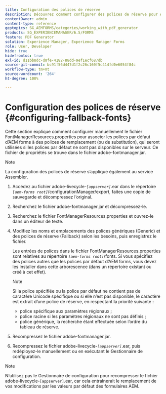 ```yaml
---
title: Configuration des polices de réserve
description: Découvrez comment configurer des polices de réserve pour AEM Forms. Vous pouvez utiliser le fichier FontManagerResources.properties pour mapper manuellement les polices par défaut aux polices de réserve.
contentOwner: admin
content-type: reference
geptopics: SG_AEMFORMS/categories/working_with_pdf_generator
products: SG_EXPERIENCEMANAGER/6.5/FORMS
feature: PDF Generator
solution: Experience Manager, Experience Manager Forms
role: User, Developer
hide: true
hidefromtoc: true
exl-id: d11bb8dc-d0fe-4182-88dd-9ef1ecf687db
source-git-commit: bc91f56d447d1f2c26c160f5c414fd0e6054f84c
workflow-type: tm+mt
source-wordcount: '264'
ht-degree: 100%

---
```


# Configuration des polices de réserve {#configuring-fallback-fonts}

Cette section explique comment configurer manuellement le fichier FontManagerResources.properties pour associer les polices par défaut d’AEM forms à des polices de remplacement (ou de substitution), qui seront utilisées si les polices par défaut ne sont pas disponibles sur le serveur. Ce fichier de propriétés se trouve dans le fichier adobe-fontmanager.jar.

>[!NOTE]
>
>La configuration des polices de réserve s’applique également au service Assembler.

1. Accédez au fichier adobe-livecycle-*`[appserver]`*.ear dans le répertoire *`[aem-forms root]`*/configurationManager/export, faites une copie de sauvegarde et décompressez l’original.
1. Recherchez le fichier adobe-fontmanager.jar et décompressez-le.
1. Recherchez le fichier FontManagerResources.properties et ouvrez-le dans un éditeur de texte.
1. Modifiez les noms et emplacements des polices génériques (Generic) et des polices de réserve (Fallback) selon les besoins, puis enregistrez le fichier.

   Les entrées de polices dans le fichier FontManagerResources.properties sont relatives au répertoire *`[aem-forms root]`*/fonts. Si vous spécifiez des polices autres que les polices par défaut d’AEM forms, vous devez les installer dans cette arborescence (dans un répertoire existant ou créé à cet effet).

   >[!NOTE]
   >
   >Si la police spécifiée ou la police par défaut ne contient pas de caractère Unicode spécifique ou si elle n’est pas disponible, le caractère est extrait d’une police de réserve, en respectant la priorité suivante :

   * police spécifique aux paramètres régionaux ;
   * police racine si les paramètres régionaux ne sont pas définis ;
   * police générique, la recherche étant effectuée selon l’ordre du tableau de réserve.

1. Recompressez le fichier adobe-fontmanager.jar.
1. Recompressez le fichier adobe-livecycle-*`[appserver]`*.ear, puis redéployez-le manuellement ou en exécutant le Gestionnaire de configuration.

>[!NOTE]
>
>N’utilisez pas le Gestionnaire de configuration pour recompresser le fichier adobe-livecycle-`[appserver]`.ear, car cela entraînerait le remplacement de vos modifications par les valeurs par défaut des formulaires AEM.

